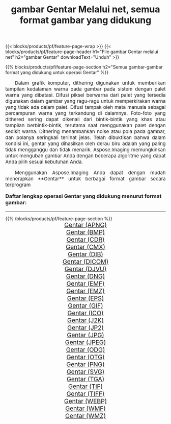 ﻿---
title: gambar Gentar Melalui net, semua format gambar yang didukung 
weight: 3920
url: /id/net/dither/ 
lang: id
langdirlevel: 2
locales: zh-hans,ja,it,ru,de,es,fr,nl,id,lt,pl,pt,vi,tr,ko,zh-hant,ar,hi,th,sv,cs,uk,he
description: Menggunakan Aspose.Imaging Anda dapat dengan mudah Gentar gambar Via net
---

{{< blocks/products/pf/feature-page-wrap >}}
{{< blocks/products/pf/feature-page-header h1="File gambar Gentar melalui net" h2="gambar Gentar" downloadText="Unduh" >}}


{{% blocks/products/pf/feature-page-section  h2="Semua gambar-gambar format yang didukung untuk operasi Gentar" %}}
<p align="justify" style="text-indent:2em;font-size:15px;">
Dalam grafik komputer, dithering digunakan untuk memberikan tampilan kedalaman warna pada gambar pada sistem dengan palet warna yang dibatasi. Difusi piksel berwarna dari palet yang tersedia digunakan dalam gambar yang ragu-ragu untuk memperkirakan warna yang tidak ada dalam palet. Difusi tampak oleh mata manusia sebagai percampuran warna yang terkandung di dalamnya. Foto-foto yang dithered sering dapat dikenali dari bintik-bintik yang khas atau tampilan berbintik-bintik, terutama saat menggunakan palet dengan sedikit warna. Dithering menambahkan noise atau pola pada gambar, dan polanya seringkali terlihat jelas. Telah dibuktikan bahwa dalam kondisi ini, gentar yang dihasilkan oleh derau biru adalah yang paling tidak mengganggu dan tidak menarik. Aspose.Imaging memungkinkan untuk mengubah gambar Anda dengan beberapa algoritme yang dapat Anda pilih sesuai kebutuhan Anda.
</p>
<p align="justify" style="text-indent:2em;font-size:15px;">
Menggunakan Aspose.Imaging Anda dapat dengan mudah menerapkan **Gentar** untuk berbagai format gambar secara terprogram
</p>
<h3 style="margin-top:16px;">
Daftar lengkap operasi Gentar yang didukung menurut format gambar:
</h3>
<hr/>
{{% /blocks/products/pf/feature-page-section %}}
<div class="container-fluid productfamilypage bg-gray">
    <div class="convertypes bg-gray agp-content section">
        <div class="container">
		<div class="row other-converters" style="gap: 10px;font-size: 19px;text-align:center;">
		    <div class='col-md-3 other-converter remove-lp remove-rp'><a href="/imaging/id/net/dither/apng/" style="padding:15px;">Gentar (APNG)</a></div><div class='col-md-3 other-converter remove-lp remove-rp'><a href="/imaging/id/net/dither/bmp/" style="padding:15px;">Gentar (BMP)</a></div><div class='col-md-3 other-converter remove-lp remove-rp'><a href="/imaging/id/net/dither/cdr/" style="padding:15px;">Gentar (CDR)</a></div><div class='col-md-3 other-converter remove-lp remove-rp'><a href="/imaging/id/net/dither/cmx/" style="padding:15px;">Gentar (CMX)</a></div><div class='col-md-3 other-converter remove-lp remove-rp'><a href="/imaging/id/net/dither/dib/" style="padding:15px;">Gentar (DIB)</a></div><div class='col-md-3 other-converter remove-lp remove-rp'><a href="/imaging/id/net/dither/dicom/" style="padding:15px;">Gentar (DICOM)</a></div><div class='col-md-3 other-converter remove-lp remove-rp'><a href="/imaging/id/net/dither/djvu/" style="padding:15px;">Gentar (DJVU)</a></div><div class='col-md-3 other-converter remove-lp remove-rp'><a href="/imaging/id/net/dither/dng/" style="padding:15px;">Gentar (DNG)</a></div><div class='col-md-3 other-converter remove-lp remove-rp'><a href="/imaging/id/net/dither/emf/" style="padding:15px;">Gentar (EMF)</a></div><div class='col-md-3 other-converter remove-lp remove-rp'><a href="/imaging/id/net/dither/emz/" style="padding:15px;">Gentar (EMZ)</a></div><div class='col-md-3 other-converter remove-lp remove-rp'><a href="/imaging/id/net/dither/eps/" style="padding:15px;">Gentar (EPS)</a></div><div class='col-md-3 other-converter remove-lp remove-rp'><a href="/imaging/id/net/dither/gif/" style="padding:15px;">Gentar (GIF)</a></div><div class='col-md-3 other-converter remove-lp remove-rp'><a href="/imaging/id/net/dither/ico/" style="padding:15px;">Gentar (ICO)</a></div><div class='col-md-3 other-converter remove-lp remove-rp'><a href="/imaging/id/net/dither/j2k/" style="padding:15px;">Gentar (J2K)</a></div><div class='col-md-3 other-converter remove-lp remove-rp'><a href="/imaging/id/net/dither/jp2/" style="padding:15px;">Gentar (JP2)</a></div><div class='col-md-3 other-converter remove-lp remove-rp'><a href="/imaging/id/net/dither/jpg/" style="padding:15px;">Gentar (JPG)</a></div><div class='col-md-3 other-converter remove-lp remove-rp'><a href="/imaging/id/net/dither/jpeg/" style="padding:15px;">Gentar (JPEG)</a></div><div class='col-md-3 other-converter remove-lp remove-rp'><a href="/imaging/id/net/dither/odg/" style="padding:15px;">Gentar (ODG)</a></div><div class='col-md-3 other-converter remove-lp remove-rp'><a href="/imaging/id/net/dither/otg/" style="padding:15px;">Gentar (OTG)</a></div><div class='col-md-3 other-converter remove-lp remove-rp'><a href="/imaging/id/net/dither/png/" style="padding:15px;">Gentar (PNG)</a></div><div class='col-md-3 other-converter remove-lp remove-rp'><a href="/imaging/id/net/dither/svg/" style="padding:15px;">Gentar (SVG)</a></div><div class='col-md-3 other-converter remove-lp remove-rp'><a href="/imaging/id/net/dither/tga/" style="padding:15px;">Gentar (TGA)</a></div><div class='col-md-3 other-converter remove-lp remove-rp'><a href="/imaging/id/net/dither/tif/" style="padding:15px;">Gentar (TIF)</a></div><div class='col-md-3 other-converter remove-lp remove-rp'><a href="/imaging/id/net/dither/tiff/" style="padding:15px;">Gentar (TIFF)</a></div><div class='col-md-3 other-converter remove-lp remove-rp'><a href="/imaging/id/net/dither/webp/" style="padding:15px;">Gentar (WEBP)</a></div><div class='col-md-3 other-converter remove-lp remove-rp'><a href="/imaging/id/net/dither/wmf/" style="padding:15px;">Gentar (WMF)</a></div><div class='col-md-3 other-converter remove-lp remove-rp'><a href="/imaging/id/net/dither/wmz/" style="padding:15px;">Gentar (WMZ)</a></div>
                </div>
        </div>
    </div>
</div>
<br/>
